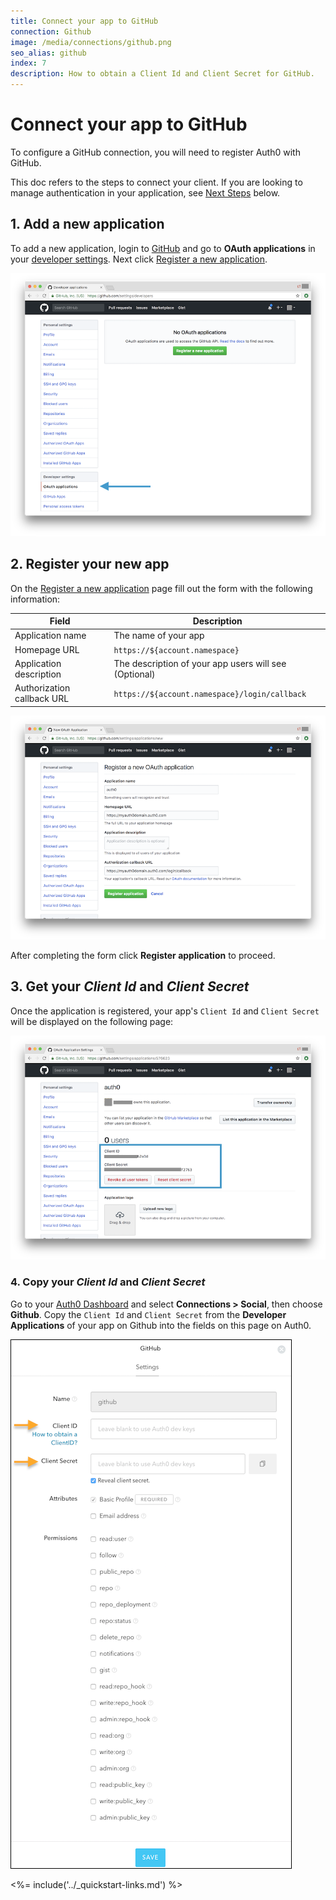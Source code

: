 ```yaml
---
title: Connect your app to GitHub
connection: Github
image: /media/connections/github.png
seo_alias: github
index: 7
description: How to obtain a Client Id and Client Secret for GitHub.
---
```


# Connect your app to GitHub

To configure a GitHub connection, you will need to register Auth0 with GitHub.

This doc refers to the steps to connect your client. If you are looking to manage authentication in your application, see [Next Steps](#next-steps) below.

## 1. Add a new application

To add a new application, login to [GitHub](https://github.com/) and go to **OAuth applications** in your [developer settings](https://github.com/settings/developers). Next click [Register a new application](https://github.com/settings/applications/new).

![](/media/articles/connections/social/github/github-add-app-1.png)

## 2. Register your new app

On the [Register a new application](https://github.com/settings/applications/new) page fill out the form with the following information:

| Field | Description |
| - | - |
| Application name | The name of your app |
| Homepage URL | `https://${account.namespace}` |
| Application description | The description of your app users will see (Optional) |
| Authorization callback URL | `https://${account.namespace}/login/callback` |

![](/media/articles/connections/social/github/github-add-app-2.png)

After completing the form click **Register application** to proceed.

## 3. Get your *Client Id* and *Client Secret*

Once the application is registered, your app's `Client Id` and `Client Secret` will be displayed on the following page:

![](/media/articles/connections/social/github/github-add-app-3.png)

### 4. Copy your *Client Id* and *Client Secret*

Go to your [Auth0 Dashboard](${manage_url}) and select **Connections > Social**, then choose **Github**. Copy the `Client Id` and `Client Secret` from the **Developer Applications** of your app on Github into the fields on this page on Auth0.

![](/media/articles/connections/social/github/github-add-app-4.png)

<%= include('../_quickstart-links.md') %>

